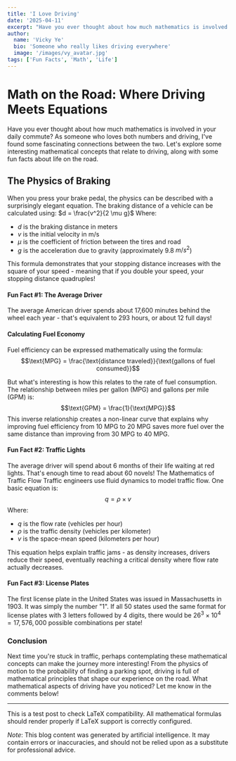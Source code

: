 ```yaml
---
title: 'I Love Driving'
date: '2025-04-11'
excerpt: "Have you ever thought about how much mathematics is involved in your daily commute? As someone who loves both numbers and driving, I've found some fascinating connections between the two..."
author:
  name: 'Vicky Ye'
  bio: 'Someone who really likes driving everywhere'
  image: '/images/vy_avatar.jpg'
tags: ['Fun Facts', 'Math', 'Life']
---
```


# Math on the Road: Where Driving Meets Equations
Have you ever thought about how much mathematics is involved in your daily commute? As someone who loves both numbers and driving, I've found some fascinating connections between the two. Let's explore some interesting mathematical concepts that relate to driving, along with some fun facts about life on the road.

## The Physics of Braking
When you press your brake pedal, the physics can be described with a surprisingly elegant equation. The braking distance of a vehicle can be calculated using:
$d = \frac{v^2}{2 \mu g}$ 
Where:
- $d$ is the braking distance in meters
- $v$ is the initial velocity in m/s
- $\mu$ is the coefficient of friction between the tires and road
- $g$ is the acceleration due to gravity (approximately 9.8 $m/s^2$)

This formula demonstrates that your stopping distance increases with the square of your speed - meaning that if you double your speed, your stopping distance quadruples!

#### Fun Fact \#1: The Average Driver
The average American driver spends about 17,600 minutes behind the wheel each year - that's equivalent to 293 hours, or about 12 full days!

#### Calculating Fuel Economy
Fuel efficiency can be expressed mathematically using the formula:
$$\text{MPG} = \frac{\text{distance traveled}}{\text{gallons of fuel consumed}}$$

But what's interesting is how this relates to the rate of fuel consumption. The relationship between miles per gallon (MPG) and gallons per mile (GPM) is:
$$\text{GPM} = \frac{1}{\text{MPG}}​$$
This inverse relationship creates a non-linear curve that explains why improving fuel efficiency from 10 MPG to 20 MPG saves more fuel over the same distance than improving from 30 MPG to 40 MPG.


#### Fun Fact \#2: Traffic Lights
The average driver will spend about 6 months of their life waiting at red lights. That's enough time to read about 60 novels!
The Mathematics of Traffic Flow
Traffic engineers use fluid dynamics to model traffic flow. One basic equation is:
$$q = \rho \times v$$
Where:
- $q$ is the flow rate (vehicles per hour)
- $\rho$ is the traffic density (vehicles per kilometer)
- $v$ is the space-mean speed (kilometers per hour)

This equation helps explain traffic jams - as density increases, drivers reduce their speed, eventually reaching a critical density where flow rate actually decreases.

#### Fun Fact \#3: License Plates
The first license plate in the United States was issued in Massachusetts in 1903. It was simply the number "1". If all 50 states used the same format for license plates with 3 letters followed by 4 digits, there would be $26^3 \times 10^4 = 17,576,000$ possible combinations per state!

### Conclusion
Next time you're stuck in traffic, perhaps contemplating these mathematical concepts can make the journey more interesting! From the physics of motion to the probability of finding a parking spot, driving is full of mathematical principles that shape our experience on the road.
What mathematical aspects of driving have you noticed? Let me know in the comments below!

---

This is a test post to check LaTeX compatibility. All mathematical formulas should render properly if LaTeX support is correctly configured.

*Note*: This blog content was generated by artificial intelligence. It may contain errors or inaccuracies, and should not be relied upon as a substitute for professional advice.
